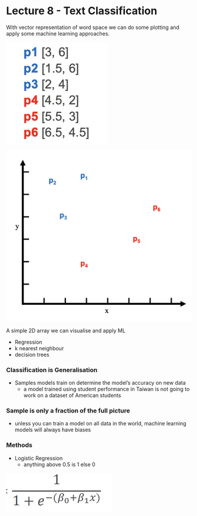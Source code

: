# Lecture 8 - Text Classification

With vector representation of word space we can do some plotting and apply some machine learning approaches.

![Screenshot 2024-10-23 at 8.59.34 PM.png](Lecture%208%20-%20Text%20Classification%20127224ca354c8096a3f9ec2d6d4adfd8/Screenshot_2024-10-23_at_8.59.34_PM.png)

![Screenshot 2024-10-23 at 8.59.40 PM.png](Lecture%208%20-%20Text%20Classification%20127224ca354c8096a3f9ec2d6d4adfd8/Screenshot_2024-10-23_at_8.59.40_PM.png)

A simple 2D array we can visualise and apply ML

- Regression
- k nearest neighbour
- decision trees

### Classification is Generalisation

- Samples models train on determine the model’s accuracy on new data
    - a model trained using student performance in Taiwan is not going to work on a dataset of American students

### Sample is only a fraction of the full picture

- unless you can train a model on all data in the world, machine learning models will always have biases

### **Methods**

- Logistic Regression
    - anything above 0.5 is 1 else 0

![Screenshot 2024-10-23 at 9.11.40 PM.png](Lecture%208%20-%20Text%20Classification%20127224ca354c8096a3f9ec2d6d4adfd8/Screenshot_2024-10-23_at_9.11.40_PM.png)